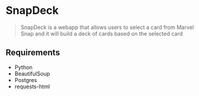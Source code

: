 # SnapDeck

> SnapDeck is a webapp that allows users to select a card from Marvel Snap and it will build a deck of cards based on the selected card

## Requirements

- Python
- BeautifulSoup
- Postgres
- requests-html

